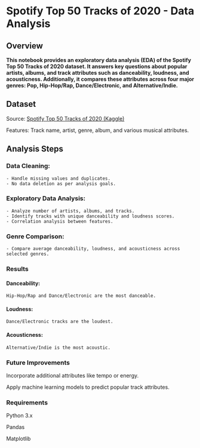 # Spotify Top 50 Tracks of 2020 - Data Analysis

## Overview

**This notebook provides an exploratory data analysis (EDA) of the Spotify Top 50 Tracks of 2020 dataset. It answers key questions about popular artists, albums, and track attributes such as danceability, loudness, and acousticness. Additionally, it compares these attributes across four major genres: Pop, Hip-Hop/Rap, Dance/Electronic, and Alternative/Indie.**

## Dataset
Source: [Spotify Top 50 Tracks of 2020 (Kaggle)](https://www.kaggle.com/datasets/atillacolak/top-50-spotify-tracks-2020)

Features: Track name, artist, genre, album, and various musical attributes.

## Analysis Steps

### Data Cleaning:
    - Handle missing values and duplicates.
    - No data deletion as per analysis goals.

### Exploratory Data Analysis:
    - Analyze number of artists, albums, and tracks.
    - Identify tracks with unique danceability and loudness scores.
    - Correlation analysis between features.

### Genre Comparison:
    - Compare average danceability, loudness, and acousticness across selected genres.

### Results
#### Danceability:
    Hip-Hop/Rap and Dance/Electronic are the most danceable.

#### Loudness:
    Dance/Electronic tracks are the loudest.

#### Acousticness:
    Alternative/Indie is the most acoustic.

### Future Improvements
Incorporate additional attributes like tempo or energy.

Apply machine learning models to predict popular track attributes.

### Requirements
Python 3.x

Pandas

Matplotlib

